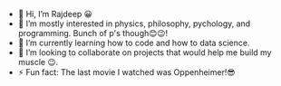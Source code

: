 - 👋 Hi, I’m Rajdeep 😀
- 👀 I’m mostly interested in physics, philosophy, pychology, and programming. Bunch of p's though😊😉!
- 🌱 I’m currently learning how to code and how to data science.
- 💞️ I’m looking to collaborate on projects that would help me build my muscle 😉.
- ⚡ Fun fact: The last movie I watched was Oppenheimer!😎

<!---
localgroup/localgroup is a ✨ special ✨ repository because its `README.md` (this file) appears on your GitHub profile.
You can click the Preview link to take a look at your changes.
--->
